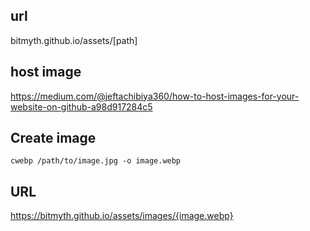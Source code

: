 ## url
bitmyth.github.io/assets/[path]

## host image
https://medium.com/@jeftachibiya360/how-to-host-images-for-your-website-on-github-a98d917284c5

## Create image
```
cwebp /path/to/image.jpg -o image.webp
```

## URL
https://bitmyth.github.io/assets/images/{image.webp}
